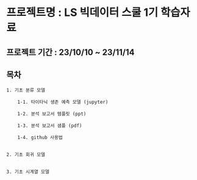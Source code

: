 # 프로젝트명 : LS 빅데이터 스쿨 1기 학습자료

## 프로젝트 기간 : 23/10/10 ~ 23/11/14

## 목차

```
1. 기초 분류 모델

    1-1. 타이타닉 생존 예측 모델 (jupyter)

    1-2. 분석 보고서 템플릿 (ppt)

    1-3. 분석 보고서 샘플 (pdf)

    1-4. github 사용법


2. 기초 회귀 모델


3. 기초 시계열 모델

```
